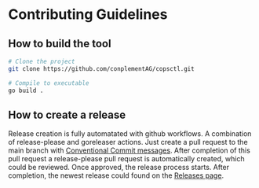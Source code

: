 # Contributing Guidelines

## How to build the tool

```bash
# Clone the project 
git clone https://github.com/conplementAG/copsctl.git

# Compile to executable
go build .
```

## How to create a release

Release creation is fully automatated with github workflows. A combination of release-please and goreleaser actions.
Just create a pull request to the main branch with [Conventional Commit messages](https://www.conventionalcommits.org/).
After completion of this pull request a release-please pull request is automatically created, which could be reviewed. Once approved, the release process starts. After completion, the newest release could found on the [Releases page](https://github.com/conplementAG/copsctl/releases).
